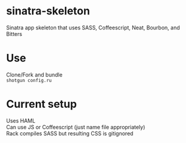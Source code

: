 # sinatra-skeleton
Sinatra app skeleton that uses SASS, Coffeescript, Neat, Bourbon, and Bitters

# Use
Clone/Fork and bundle  
`shotgun config.ru` 

# Current setup
Uses HAML  
Can use JS or Coffeescript (just name file appropriately)  
Rack compiles SASS but resulting CSS is gitignored

